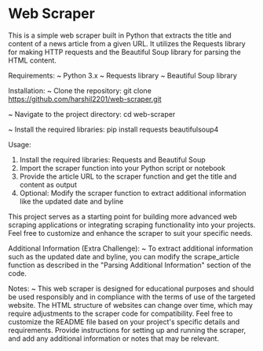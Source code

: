 # Web Scraper
This is a simple web scraper built in Python that extracts the title and content of a news article from a given URL. It utilizes the Requests library for making HTTP requests and the Beautiful Soup library for parsing the HTML content.

Requirements:
~ Python 3.x
~ Requests library
~ Beautiful Soup library

Installation:
~ Clone the repository:
  git clone https://github.com/harshil2201/web-scraper.git
  
~ Navigate to the project directory:
  cd web-scraper

~ Install the required libraries:
  pip install requests beautifulsoup4

Usage:
1. Install the required libraries: Requests and Beautiful Soup
2. Import the scraper function into your Python script or notebook
3. Provide the article URL to the scraper function and get the title and content as output
4. Optional: Modify the scraper function to extract additional information like the updated date and byline

This project serves as a starting point for building more advanced web scraping applications or integrating scraping functionality into your projects. Feel free to customize and enhance the scraper to suit your specific needs.

Additional Information (Extra Challenge):
~ To extract additional information such as the updated date and byline, you can modify the scrape_article function as described in the "Parsing Additional Information" section of the code.

Notes:
~ This web scraper is designed for educational purposes and should be used responsibly and in compliance with the terms of use of the targeted website.
The HTML structure of websites can change over time, which may require adjustments to the scraper code for compatibility.
Feel free to customize the README file based on your project's specific details and requirements. Provide instructions for setting up and running the scraper, and add any additional information or notes that may be relevant.
